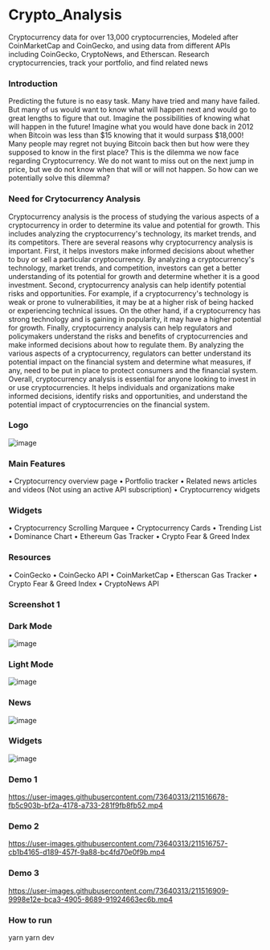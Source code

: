 # Crypto_Analysis
Cryptocurrency data for over 13,000 cryptocurrencies, Modeled after CoinMarketCap and CoinGecko, and using data from different APIs including CoinGecko, CryptoNews, and Etherscan. Research cryptocurrencies, track your portfolio, and find related news

### Introduction

Predicting the future is no easy task. Many have tried and many have failed. But many of us would want to know what will happen next and would go to great lengths to figure that out. Imagine the possibilities of knowing what will happen in the future! Imagine what you would have done back in 2012 when Bitcoin was less than $15 knowing that it would surpass $18,000! Many people may regret not buying Bitcoin back then but how were they supposed to know in the first place? This is the dilemma we now face regarding Cryptocurrency. We do not want to miss out on the next jump in price, but we do not know when that will or will not happen. So how can we potentially solve this dilemma?

### Need for Crytocurrency Analysis

Cryptocurrency analysis is the process of studying the various aspects of a cryptocurrency in order to determine its value and potential for growth. This includes analyzing the cryptocurrency's technology, its market trends, and its competitors.
There are several reasons why cryptocurrency analysis is important. First, it helps investors make informed decisions about whether to buy or sell a particular cryptocurrency. By analyzing a cryptocurrency's technology, market trends, and competition, investors can get a better understanding of its potential for growth and determine whether it is a good investment.
Second, cryptocurrency analysis can help identify potential risks and opportunities. For example, if a cryptocurrency's technology is weak or prone to vulnerabilities, it may be at a higher risk of being hacked or experiencing technical issues. On the other hand, if a cryptocurrency has strong technology and is gaining in popularity, it may have a higher potential for growth.
Finally, cryptocurrency analysis can help regulators and policymakers understand the risks and benefits of cryptocurrencies and make informed decisions about how to regulate them. By analyzing the various aspects of a cryptocurrency, regulators can better understand its potential impact on the financial system and determine what measures, if any, need to be put in place to protect consumers and the financial system.
Overall, cryptocurrency analysis is essential for anyone looking to invest in or use cryptocurrencies. It helps individuals and organizations make informed decisions, identify risks and opportunities, and understand the potential impact of cryptocurrencies on the financial system.






### Logo
![image](https://user-images.githubusercontent.com/73640313/211515654-d8f8c955-7584-461e-84cf-545aa1446877.png)

### Main Features
•	Cryptocurrency overview page
•	Portfolio tracker
•	Related news articles and videos (Not using an active API subscription)
•	Cryptocurrency widgets

### Widgets
•	Cryptocurrency Scrolling Marquee
•	Cryptocurrency Cards
•	Trending List
•	Dominance Chart
•	Ethereum Gas Tracker
•	Crypto Fear & Greed Index

### Resources
•	CoinGecko
•	CoinGecko API
•	CoinMarketCap
•	Etherscan Gas Tracker
•	Crypto Fear & Greed Index
•	CryptoNews API

### Screenshot 1
### Dark Mode
![image](https://user-images.githubusercontent.com/73640313/211516225-0083b889-1ac9-477d-a5cc-91fd53272b55.png)

### Light Mode
![image](https://user-images.githubusercontent.com/73640313/211516296-bd0408e7-fb49-4797-8d2c-84c28d5b5fe4.png)

### News
![image](https://user-images.githubusercontent.com/73640313/211516372-ab2ae718-95e9-434d-9d29-473fe7a1a49d.png)

### Widgets
![image](https://user-images.githubusercontent.com/73640313/211516572-cb6f1975-fd9c-4544-8266-b16b63ef34ed.png)

### Demo 1
https://user-images.githubusercontent.com/73640313/211516678-fb5c903b-bf2a-4178-a733-281f9fb8fb52.mp4

### Demo 2
https://user-images.githubusercontent.com/73640313/211516757-cb1b4165-d189-457f-9a88-bc4fd70e0f9b.mp4

### Demo 3
https://user-images.githubusercontent.com/73640313/211516909-9998e12e-bca3-4905-8689-91924663ec6b.mp4

### How to run
yarn
yarn dev












